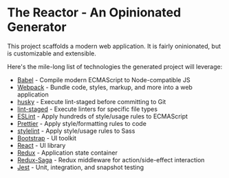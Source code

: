 # The Reactor - An Opinionated Generator

This project scaffolds a modern web application. It is fairly oninionated, but is customizable and extensible.

Here's the mile-long list of technologies the generated project will leverage:

* [Babel](https://babeljs.io/) - Compile modern ECMAScript to Node-compatible JS
* [Webpack](https://webpack.js.org/) - Bundle code, styles, markup, and more into a web application
* [husky](https://www.npmjs.com/package/husky) - Execute lint-staged before committing to Git
* [lint-staged](https://www.npmjs.com/package/lint-staged) - Execute linters for specific file types
* [ESLint](https://eslint.org/) - Apply hundreds of style/usage rules to ECMAScript
* [Prettier](https://prettier.io/) - Apply style/formatting rules to code
* [stylelint](https://stylelint.io/) - Apply style/usage rules to Sass
* [Bootstrap](https://getbootstrap.com/) - UI toolkit
* [React](https://reactjs.org/) - UI library
* [Redux](https://redux.js.org/) - Application state container
* [Redux-Saga](https://redux-saga.js.org/) - Redux middleware for action/side-effect interaction
* [Jest](https://jestjs.io/) - Unit, integration, and snapshot testing


